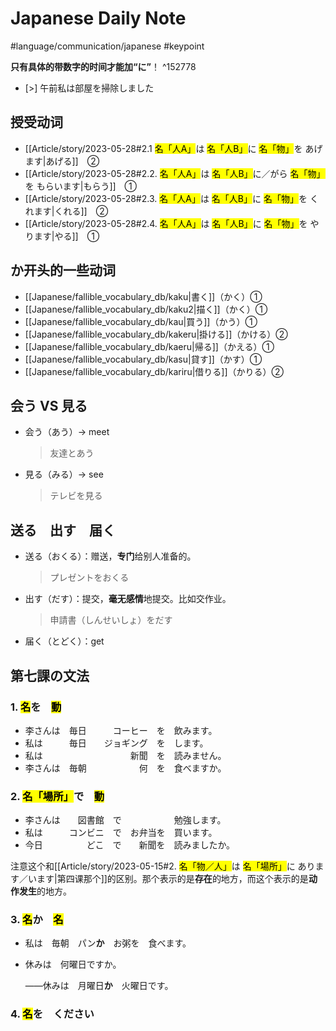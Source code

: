# Japanese Daily Note

#language/communication/japanese #keypoint 

**只有具体的带数字的时间才能加“に”**！ ^152778

- [>] 午前私は部屋を掃除しました

## 授受动词

* [[Article/story/2023-05-28#2.1 <mark class="square-solid">名「人A」</mark>は <mark class="square-solid">名「人B」</mark>に <mark class="square-solid">名「物」</mark>を あげます|あげる]]　②
* [[Article/story/2023-05-28#2.2. <mark class="square-solid">名「人A」</mark>は <mark class="square-solid">名「人B」</mark>に／がら <mark class="square-solid">名「物」</mark>を もらいます|もらう]]　①
* [[Article/story/2023-05-28#2.3. <mark class="square-solid">名「人A」</mark>は <mark class="square-solid">名「人B」</mark>に <mark class="square-solid">名「物」</mark>を くれます|くれる]]　②
* [[Article/story/2023-05-28#2.4. <mark class="square-solid">名「人A」</mark>は <mark class="square-solid">名「人B」</mark>に <mark class="square-solid">名「物」</mark>を やります|やる]]　①

## か开头的一些动词

* [[Japanese/fallible_vocabulary_db/kaku|書く]]（かく）①
* [[Japanese/fallible_vocabulary_db/kaku2|描く]]（かく）①
* [[Japanese/fallible_vocabulary_db/kau|買う]]（かう）①
* [[Japanese/fallible_vocabulary_db/kakeru|掛ける]]（かける）②
* [[Japanese/fallible_vocabulary_db/kaeru|帰る]]（かえる）①
* [[Japanese/fallible_vocabulary_db/kasu|貸す]]（かす）①
* [[Japanese/fallible_vocabulary_db/kariru|借りる]]（かりる）②

## 会う VS 見る

* 会う（あう）-> meet

  > 友達とあう

* 見る（みる）-> see

  > テレビを見る
  
## 送る　出す　届く

* 送る（おくる）：赠送，**专门**给别人准备的。

  > プレゼントをおくる
  
* 出す（だす）：提交，**毫无感情**地提交。比如交作业。

  > 申請書（しんせいしょ）をだす
  
* 届く（とどく）：get

## 第七課の文法

### 1. <mark class="square-solid">名</mark>を　<mark class="square-solid">動</mark>

* 李さんは　毎日　　　コーヒー　を　飲みます。
* 私は　　　毎日　　ジョギング　を　します。
* 私は　　　　　　　　　　新聞　を　読みません。
* 李さんは　毎朝　　　　　　何　を　食べますか。

### 2. <mark class="square-solid">名「場所」</mark>で　<mark class="square-solid">動</mark>

* 李さんは　　図書館　で　　　　　　勉強します。
* 私は　　　コンビニ　で　お弁当を　買います。
* 今日　　　　　どこ　で　　新聞を　読みましたか。

注意这个和[[Article/story/2023-05-15#2. <mark class="square-solid">名「物／人」</mark>は <mark class="square-solid">名「場所」</mark>に あります／います|第四课那个]]的区别。那个表示的是**存在**的地方，而这个表示的是**动作发生**的地方。

### 3. <mark class="square-solid">名</mark>か　<mark class="square-solid">名</mark>

* 私は　毎朝　パン**か**　お粥を　食べます。
* 休みは　何曜日ですか。

  ——休みは　月曜日**か**　火曜日です。

### 4. <mark class="square-solid">名</mark>を　ください